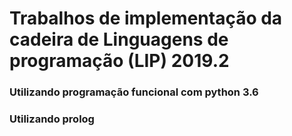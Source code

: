 # Trabalhos de implementação da cadeira de Linguagens de programação (LIP) 2019.2

### Utilizando programação funcional com python 3.6
### Utilizando prolog
